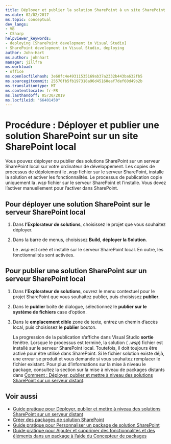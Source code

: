 ```yaml
---
title: Déployer et publier la solution SharePoint à un site SharePoint local
ms.date: 02/02/2017
ms.topic: conceptual
dev_langs:
- VB
- CSharp
helpviewer_keywords:
- deploying [SharePoint development in Visual Studio]
- SharePoint development in Visual Studio, deploying
author: John-Hart
ms.author: johnhart
manager: jillfra
ms.workload:
- office
ms.openlocfilehash: 3e68fc4e49311535169ab37a2332b443ba632fb5
ms.sourcegitcommit: 25570fb5fb197318a96d45160eaf7def60d49b2b
ms.translationtype: MT
ms.contentlocale: fr-FR
ms.lasthandoff: 05/30/2019
ms.locfileid: "66401450"
---
```

# <a name="how-to-deploy-and-publish-a-sharepoint-solution-to-a-local-sharepoint-site"></a>Procédure : Déployer et publier une solution SharePoint sur un site SharePoint local
  Vous pouvez déployer ou publier des solutions SharePoint sur un serveur SharePoint local sur votre ordinateur de développement. Les copies de processus de déploiement le *.wsp* fichier sur le serveur SharePoint, installe la solution et activer les fonctionnalités. Le processus de publication copie uniquement la *.wsp* fichier sur le serveur SharePoint et l’installe. Vous devez l’activer manuellement pour l’activer dans SharePoint.

## <a name="to-deploy-a-sharepoint-solution-to-the-local-sharepoint-server"></a>Pour déployer une solution SharePoint sur le serveur SharePoint local

1. Dans **l’Explorateur de solutions**, choisissez le projet que vous souhaitez déployer.

2. Dans la barre de menus, choisissez **Build**, **déployer la Solution**.

     Le *.wsp* est créé et installé sur le serveur SharePoint local. En outre, les fonctionnalités sont activées.

## <a name="to-publish-a-sharepoint-solution-to-a-local-sharepoint-server"></a>Pour publier une solution SharePoint sur un serveur SharePoint local

1. Dans **l’Explorateur de solutions**, ouvrez le menu contextuel pour le projet SharePoint que vous souhaitez publier, puis choisissez **publier**.

2. Dans le **publier** boîte de dialogue, sélectionnez le **publier sur le système de fichiers** case d’option.

3. Dans le **emplacement cible** zone de texte, entrez un chemin d’accès local, puis choisissez le **publier** bouton.

     La progression de la publication s’affiche dans Visual Studio **sortie** fenêtre. Lorsque le processus est terminé, la solution ( *.wsp*) fichier est installé sur le serveur SharePoint local. Toutefois, il doit toujours être activé pour être utilisé dans SharePoint. Si le fichier solution existe déjà, une erreur se produit et vous demande si vous souhaitez remplacer le fichier existant. Pour plus d’informations sur la mise à niveau le package, consultez la section sur la mise à niveau de packages distants dans [Comment : Déployer, publier et mettre à niveau des solutions SharePoint sur un serveur distant](../sharepoint/how-to-deploy-publish-and-upgrade-sharepoint-solutions-on-a-remote-server.md).

## <a name="see-also"></a>Voir aussi
- [Guide pratique pour Déployer, publier et mettre à niveau des solutions SharePoint sur un serveur distant](../sharepoint/how-to-deploy-publish-and-upgrade-sharepoint-solutions-on-a-remote-server.md)
- [Créer des packages de solution SharePoint](../sharepoint/creating-sharepoint-solution-packages.md)
- [Guide pratique pour Personnaliser un package de solution SharePoint](../sharepoint/how-to-customize-a-sharepoint-solution-package.md)
- [Guide pratique pour Ajouter et supprimer des fonctionnalités et des éléments dans un package à l’aide du Concepteur de packages](../sharepoint/how-to-add-and-remove-features-and-items-to-a-package-by-using-the-package-designer.md)
